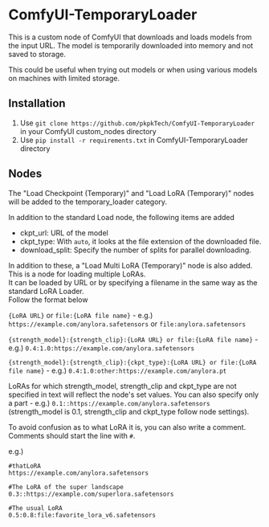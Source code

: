 # ComfyUI-TemporaryLoader
This is a custom node of ComfyUI that downloads and loads models from the input URL. The model is temporarily downloaded into memory and not saved to storage.

This could be useful when trying out models or when using various models on machines with limited storage.

## Installation
1. Use `git clone https://github.com/pkpkTech/ComfyUI-TemporaryLoader` in your ComfyUI custom_nodes directory
1. Use `pip install -r requirements.txt` in ComfyUI-TemporaryLoader directory

## Nodes
The "Load Checkpoint (Temporary)" and "Load LoRA (Temporary)" nodes will be added to the temporary_loader category.

In addition to the standard Load node, the following items are added
- ckpt_url: URL of the model
- ckpt_type: With `auto`, it looks at the file extension of the downloaded file.
- download_split: Specify the number of splits for parallel downloading.

In addition to these, a "Load Multi LoRA (Temporary)" node is also added.<br>
This is a node for loading multiple LoRAs.<br>
It can be loaded by URL or by specifying a filename in the same way as the standard LoRA Loader.<br>
Follow the format below

`{LoRA URL}` or `file:{LoRA file name}` - e.g.) `https://example.com/anylora.safetensors` or `file:anylora.safetensors`

`{strength_model}:{strength_clip}:{LoRA URL} or file:{LoRA file name}` - e.g.) `0.4:1.0:https://example.com/anylora.safetensors`

`{strength_model}:{strength_clip}:{ckpt_type}:{LoRA URL} or file:{LoRA file name}` - e.g.) `0.4:1.0:other:https://example.com/anylora.pt`

LoRAs for which strength_model, strength_clip and ckpt_type are not specified in text will reflect the node's set values.
You can also specify only a part - e.g.) `0.1::https://example.com/anylora.safetensors` (strength_model is 0.1, strength_clip and ckpt_type follow node settings).

To avoid confusion as to what LoRA it is, you can also write a comment.
Comments should start the line with `#`.

e.g.)
```
#thatLoRA
https://example.com/anylora.safetensors

#The LoRA of the super landscape
0.3::https://example.com/superlora.safetensors

#The usual LoRA
0.5:0.8:file:favorite_lora_v6.safetensors
```
